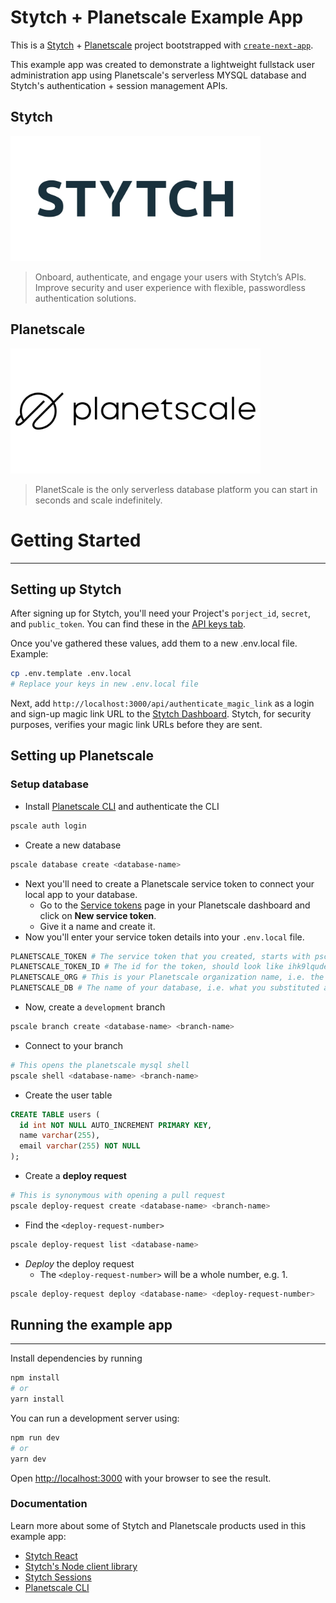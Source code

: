 # Stytch + Planetscale Example App

This is a [Stytch](https://stytch.com) + [Planetscale](https://planetscale.com/) project bootstrapped with [`create-next-app`](https://github.com/vercel/next.js/tree/canary/packages/create-next-app).

This example app was created to demonstrate a lightweight fullstack user administration app using Planetscale's serverless MYSQL database and Stytch's authentication + session management APIs.

Stytch
---
<img src="./public/stytch.jpeg" alt="stytch" width="400"/>

> Onboard, authenticate, and engage your users with Stytch’s APIs. Improve security and user experience with flexible, passwordless authentication solutions.

Planetscale
---
<img src="./public/planetscale.jpeg" alt="planetscale" width="400"/>

> PlanetScale is the only serverless database platform you can start in seconds and scale indefinitely.


# Getting Started
---
## Setting up Stytch

After signing up for Stytch, you'll need your Project's `porject_id`, `secret`, and `public_token`. You can find these in the [API keys tab](https://stytch.com/dashboard/api-keys).

Once you've gathered these values, add them to a new .env.local file.
Example:

```bash
cp .env.template .env.local
# Replace your keys in new .env.local file
```

Next, add `http://localhost:3000/api/authenticate_magic_link` as a login and sign-up magic link URL to the [Stytch Dashboard](https://stytch.com/dashboard/redirect-urls). Stytch, for security purposes, verifies your magic link URLs before they are sent.

## Setting up Planetscale

###  Setup database
- Install [Planetscale CLI](https://docs.planetscale.com/reference/planetscale-environment-setup) and authenticate the CLI
```sh
pscale auth login
```
- Create a new database
```sh
pscale database create <database-name>
```

- Next you'll need to create a Planetscale service token to connect your local app to your database.
  - Go to the [Service tokens](https://app.planetscale.com/chris-stytch/settings/service-tokens) page in your Planetscale dashboard and click on **New service token**.
  - Give it a name and create it.
- Now you'll enter your service token details into your `.env.local` file.

```bash
PLANETSCALE_TOKEN # The service token that you created, starts with pscale_tkn
PLANETSCALE_TOKEN_ID # The id for the token, should look like ihk9lqudel8z
PLANETSCALE_ORG # This is your Planetscale organization name, i.e. the name you chose when you created your account
PLANETSCALE_DB # The name of your database, i.e. what you substituted above for <database_name>
```

- Now, create a `development` branch
```sh
pscale branch create <database-name> <branch-name>
```
- Connect to your branch
```sh
# This opens the planetscale mysql shell
pscale shell <database-name> <branch-name> 
```
- Create the user table
```sql
CREATE TABLE users (
  id int NOT NULL AUTO_INCREMENT PRIMARY KEY,
  name varchar(255),
  email varchar(255) NOT NULL
);
```
- Create a **deploy request** 
```bash
# This is synonymous with opening a pull request
pscale deploy-request create <database-name> <branch-name> 
```
- Find the `<deploy-request-number>`
```bash
pscale deploy-request list <database-name>
```
- _Deploy_ the deploy request
  - The `<deploy-request-number>` will be a whole number, e.g. 1.
```bash
pscale deploy-request deploy <database-name> <deploy-request-number>
```

## Running the example app
---
Install dependencies by running

```bash
npm install
# or
yarn install
```

You can run a development server using:

```bash
npm run dev
# or
yarn dev
```

Open [http://localhost:3000](http://localhost:3000) with your browser to see the result.

### Documentation

Learn more about some of Stytch and Planetscale products used in this example app:

- [Stytch React](https://www.npmjs.com/package/@stytch/stytch-react)
- [Stytch's Node client library](https://www.npmjs.com/package/stytch)
- [Stytch Sessions](https://stytch.com/docs/sessions/using-sessions)
- [Planetscale CLI](https://planetscale.com/cli)
